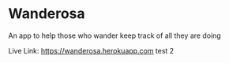 # Wanderosa
An app to help those who wander keep track of all they are doing

Live Link: https://wanderosa.herokuapp.com
test 2
